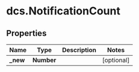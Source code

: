 # dcs.NotificationCount

## Properties
Name | Type | Description | Notes
------------ | ------------- | ------------- | -------------
**_new** | **Number** |  | [optional] 
